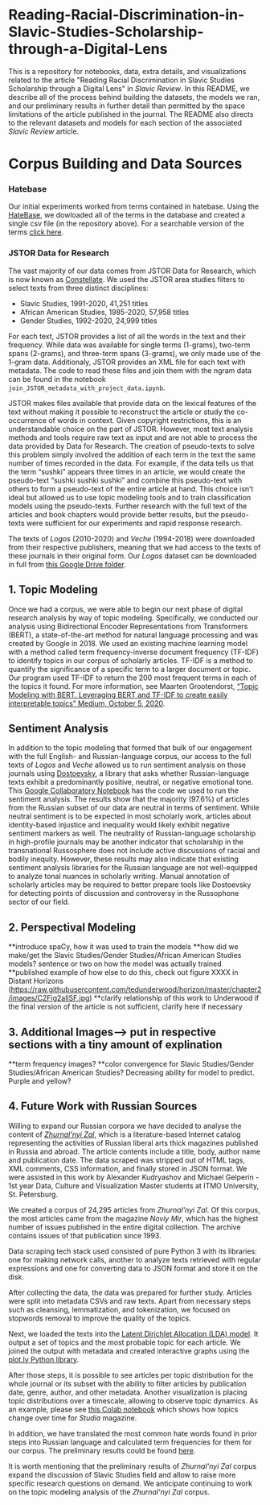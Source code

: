 # Reading-Racial-Discrimination-in-Slavic-Studies-Scholarship-through-a-Digital-Lens

This is a repository for notebooks, data, extra details, and visualizations related to the article "Reading Racial Discrimination in Slavic Studies Scholarship through a Digital Lens" in *Slavic Review*. In this README, we describe all of the process behind building the datasets, the models we ran, and our preliminary results in further detail than permitted by the space limitations of the article published in the journal. The README also directs to the relevant datasets and models for each section of the associated *Slavic Review* article. 

# Corpus Building and Data Sources

### Hatebase 

Our initial experiments worked from terms contained in hatebase.  Using the [HateBase](https://github.com/hatebase/Hatebase-API-Docs), we dowloaded all of the terms in the database and created a single csv file (in the repository above).  For a searchable version of the terms [click here](https://flatgithub.com/Russian-NLP/Reading-Racial-Discrimination-in-Slavic-Studies-Scholarship/0_preliminary_approaches?filename=0_preliminary_approaches%2Fhatebase.csv&filters=&sha=d2b4f6e4ff3d94816b13071483d7e52b8fccc457&sort=&stickyColumnName=).  

### JSTOR Data for Research

The vast majority of our data comes from JSTOR Data for Research, which is now known as [Constellate](https://constellate.org/browse/jstor-subjects).  We used the JSTOR area studies filters to select texts from three distinct disciplines:
- Slavic Studies, 1991-2020, 41,251 titles
- African American Studies, 1985-2020, 57,958 titles  
- Gender Studies, 1992-2020, 24,999 titles 

For each text, JSTOR provides a list of all the words in the text and their frequency. While data was available for single terms (1-grams), two-term spans (2-grams), and three-term spans (3-grams), we only made use of the 1-gram data. Additionaly, JSTOR provides an XML file for each text with metadata.  The code to read these files and join them with the ngram data can be found in the notebook `join_JSTOR_metadata_with_project_data.ipynb`. 


JSTOR makes files available that provide data on the lexical features of the text without making it possible to reconstruct the article or study the co-occurrence of words in context. Given copyright restrictions, this is an understandable choice on the part of JSTOR. However, most text analysis methods and tools require raw text as input and are not able to process the data provided by Data for Research. The creation of pseudo-texts to solve this problem simply involved the addition of each term in the text the same number of times recorded in the data. For example, if the data tells us that the  term “sushki” appears three times in an article, we would create the pseudo-text “sushki sushki sushki” and combine this pseudo-text with others to form a pseudo-text of the entire article at hand. This choice isn’t ideal but allowed us to use topic modeling tools and to train classification models using the pseudo-texts.  Further research with the full text of the articles and book chapters would provide better results, but the pseudo-texts were sufficient for our experiments and rapid response research.

The texts of *Logos* (2010-2020) and *Veche* (1994-2018) were downloaded from their respective publishers, meaning that we had access to the texts of these journals in their original form. Our *Logos* dataset can be downloaded in full from [this Google Drive folder](https://drive.google.com/drive/folders/1XkDAaBmx2GEUTRNvbawYNX4KHmtn6U9P). 

## 1. Topic Modeling

Once we had a corpus, we were able to begin our next phase of digital research analysis by way of topic modeling. Specifically, we conducted our analysis using Bidirectional Encoder Representations from Transformers (BERT), a state-of-the-art method for natural language processing and was created by Google in 2018. We used an existing machine learning model with a method called term frequency-inverse document frequency (TF-IDF) to identify topics in our corpus of scholarly articles. TF-IDF is a method to quantify the significance of a specific term to a larger document or topic. Our program used TF-IDF to return the 200 most frequent terms in each of the topics it found. For more information, see Maarten Grootendorst, [“Topic Modeling with BERT. Leveraging BERT and TF-IDF to create easily interpretable topics” Medium, October 5, 2020](https://github.com/MaartenGr/BERTopic).  


## Sentiment Analysis

In addition to the topic modeling that formed that bulk of our engagement with the full English- and Russian-language corpus, our access to the full texts of *Logos* and *Veche* allowed us to run sentiment analysis on those journals using [Dostoevsky](https://pypi.org/project/dostoevsky/), a library that asks whether Russian-language texts exhibit a predominantly positive, neutral, or negative emotional tone. This [Google Collaboratory Notebook](https://colab.research.google.com/drive/14fyxLfmQy6C2kZnZKZlOfbyTEwNpe-i9?usp=sharing) has the code we used to run the sentiment analysis. The results show that the majority (97.6%) of articles from the Russian subset of our data are neutral in terms of sentiment. While neutral sentiment is to be expected in most scholarly work, articles about identity-based injustice and inequality would likely exhibit negative sentiment markers as well. The neutrality of Russian-language scholarship in high-profile journals may be another indicator that scholarship in the transnational Russosphere does not include active discussions of racial and bodily inequity. However, these results may also indicate that existing sentiment analysis libraries for the Russian language are not well-equipped to analyze tonal nuances in scholarly writing. Manual annotation of scholarly articles may be required to better prepare tools like Dostoevsky for detecting points of discussion and controversy in the Russophone sector of our field.


## 2. Perspectival Modeling

**introduce spaCy, how it was used to train the models
**how did we make/get the Slavic Studies/Gender Studies/African American Studies models? sentence or two on how the model was actually trained
**published example of how else to do this, check out figure XXXX in Distant Horizons (https://raw.githubusercontent.com/tedunderwood/horizon/master/chapter2/images/C2Fig2allSF.jpg)
**clarify relationship of this work to Underwood if the final version of the article is not sufficient, clarify here if necessary


## 3. Additional Images--> put in respective sections with a tiny amount of explination
**term frequency images? 
**color convergence for Slavic Studies/Gender Studies/African American Studies? Decreasing ability for model to predict. Purple and yellow?

## 4. Future Work with Russian Sources

Willing to expand our Russian corpora we have decided to analyse the content of [*Zhurnal'nyi Zal*](https://magazines.gorky.media/), which is a literature-based Internet catalog representing the activities of Russian liberal arts thick magazines published in Russia and abroad. The article contents include a title, body, author name and publication date. The data scraped was stripped out of HTML tags, XML comments, CSS information, and finally stored in JSON format. We were assisted in this work by Alexander Kudryashov and Michael Gelperin - 1st year Data, Culture and Visualization Master students at ITMO University, St. Petersburg.

We created a corpus of 24,295 articles from *Zhurnal’nyi Zal*. Of this corpus, the most articles came from the magazine *Noviy Mir*, which has the highest number of issues published in the entire digital collection. The archive contains issues of that publication since 1993.

Data scraping tech stack used consisted of pure Python 3 with its libraries: one for making network calls, another to analyze texts retrieved with regular expressions and one for converting data to JSON format and store it on the disk.

After collecting the data, the data was prepared for further study. Articles were split into metadata CSVs and raw texts. Apart from necessary steps such as cleansing, lemmatization, and tokenization, we focused on stopwords removal to improve the quality of the topics. 

Next, we loaded the texts into the [Latent Dirichlet Allocation (LDA) model](https://towardsdatascience.com/topic-modeling-and-latent-dirichlet-allocation-in-python-9bf156893c24). It output a set of topics and the most probable topic for each article. We joined the output with metadata and created interactive graphs using the [plot.ly Python library](https://plotly.com/python/).

After those steps, it is possible to see articles per topic distribution for the whole journal or its subset with the ability to filter articles by publication date, genre, author, and other metadata. Another visualization is placing topic distributions over a timescale, allowing to observe topic dynamics. As an example, please see [this Colab notebook](https://colab.research.google.com/drive/1h2Mmij4x7A_ujuwa5TgrZz0W96kpmkVH#scrollTo=SezSKgn8XPhK) which shows how topics change over time for *Studia* magazine.

In addition, we have translated the most common hate words found in prior steps into Russian language and calculated term frequencies for them for our corpus. The preliminary results could be found [here](https://colab.research.google.com/drive/1h2Mmij4x7A_ujuwa5TgrZz0W96kpmkVH#scrollTo=SezSKgn8XPhK).

It is worth mentioning that the preliminary results of *Zhurnal'nyi Zal* corpus expand the discussion of Slavic Studies field and allow to raise more specific research questions on demand. We anticipate continuing to work on the topic modeling analysis of the *Zhurnal'nyi Zal* corpus. 

